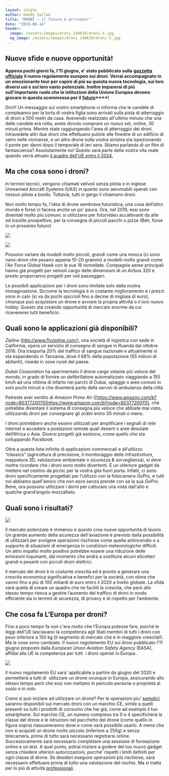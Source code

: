 ```yaml
---
layout: single
author: Hamdy Sallam
title: "DRONI – il futuro è arrivato!"
date: "2019-06-14"
header:
  image: /assets/images/droni_140619/droni-5.jpg
  og_image: /assets/images/droni_140619/droni-5.jpg
---
```


## Nuove sfide e nuove opportunità!

**Appena pochi giorni fa, l’11 giugno, e’ stato pubblicato sulla** **[gazzetta ufficiale](https://eur-lex.europa.eu/legal-content/IT/TXT/?uri=OJ:L:2019:152:TOC)** **il nuovo regolamento europeo sui droni. Verrai accompagnato in un emozionante tour per capire di più su questa nuova tecnologia, sui loro diversi usi e sul loro vasto potenziale. Inoltre imparerai di più sull'importante ruolo che le istituzioni della Unione Europea devono giocare in questa scommessa per il** **[futuro](http://ec.europa.eu/growth/sectors/aeronautics/rpas_en)****!**

Drin!! Un messaggio sul vostro smartphone vi informa che le candele di compleanno per la torta di vostra figlia sono arrivati sulla pista di atterraggio di droni a 500 metri da casa. Avevendo realizzato all'ultimo minuto che una delle candele era rotta, avete dovuto comprare un nuovo set, online, 30 minuti prima. Mentre state raggiungendo l'area di atterraggio dei droni, intravedete altri due droni che effettuano pulizie alle finestre di un edificio di vetro nelle vicinanze, e un altro drone sulla vostra sinistra sta ispezionando il ponte per danni dopo il temporale di ieri sera. Stiamo parlando di un film di fantascienza? Assolutamente no! Questo sarà parte della vostra vita reale quando verrà attuato [il quadro dell'UE entro il 2024.](https://www.easa.europa.eu/sites/default/files/dfu/ToR%20RMT.0230%20–%20Issue%202.pdf)

## Ma che cosa sono i droni?
In termini tecnici, vengono chiamati velivoli senza pilota o in inglese Unmanned Aircraft Systems (UAS) in quanto sono aeromobili operati con nessun pilota a bordo. Tuttavia, tutti in gergo li chiamano droni.

Non molto tempo fa, l'idea di drone sembrava futuristica, una cosa dell’altro mondo e forse ci faceva anche un po' paura. Ora, nel 2019, essi sono diventati molto più comuni: si utilizzano per foto/video accattivanti da alte ed insolite prospettive, per la consegna di piccoli pacchi o pizze (Beh, forse in un prossimo futuro)

![](/assets/images/droni_140619/drone-1.jpg)

![](/assets/images/droni_140619/drone-2.jpg)

Possono variare da modelli molto piccoli, grandi come una mosca (ci sono nano-droni che pesano appena 10-20 grammi) a modelli molto grandi come l'Air Force Global Hawk con le sue 16 tonnellate. Compagnie aeree principali hanno già progetti per velivoli cargo delle dimensioni di un Airbus 320 e presto proporranno progetti per voli passeggeri.

Le possibili applicazioni per i droni sono limitate solo dalla nostra immaginazione. Siccome la tecnologia è in costante miglioramento e i prezzi sono in calo (si va da pochi spiccioli fino a decine di migliaia di euro), chiunque può acquistare un drone e avviare la propria attività o il loro nuovo hobby. Questo sta creando opportunità di mercato enorme da cui riceveremo tutti beneficio.

## Quali sono le applicazioni già disponibili?

_Zipline_ (http://www.flyzipline.com/), una società di logistica con sede in California, opera un servizio di consegna di sangue in Ruanda dal ottobre 2016. Ora trasporta 20% del traffico di sangue nazionale e attualmente si sta espandendo in Tanzania, dove il 68% della popolazione (55 milioni di abitanti), risiede in zone rurali del paese.

_Dubai_ _Corporation_ ha sperimentato il drone cargo volante più veloce del mondo, in grado di fornire un defibrillatore automatizzato viaggiando a 155 km/h ad una vittima di infarto nei parchi di Dubai, spiagge o aree comuni in solo pochi minuti e che diventerà parte della servizi di ambulanza della città.

Potreste aver sentito di _Amazon Prime Air_ ([https://www.amazon.com/b?node=8037720011](https://www.amazon.com/b?node=8037720011)), che potrebbe diventare il sistema di consegna più veloce che abbiate mai visto, utilizzando droni per consegnare gli ordini entro 30 minuti o meno.

I droni potrebbero anche essere utilizzati per amplificare i segnali di rete internet e accedere a postazioni remote quali deserti o aree desolate dell’Africa o Asia. Diversi progetti già esistono, come quello che sta sviluppando _Facebook_.

Oltre a questa lista infinita di applicazioni commerciali e all’utilizzo “classico” (agricoltura di precisione, il monitoraggio delle infrastrutture, mappatura 3D, valutazione ambientale o sicurezza & sorveglianza), si deve inoltre ricordare che i droni sono molto divertenti. È un ulteriore gadget da mettere nel cestino da picnic per la vostra gita fuori porta. Infatti, ci sono droni specificamente progettati per l’utilizzo con la fotocamera _GoPro,_ e tutti noi abbiamo quell'amico che non esce senza prende con se la sua _GoPro_. Bene, ora possono utilizzare i dorni per catturare una vista dall'alto e qualche grand’angolo mozzafiato.

## Quali sono i risultati?

![](/assets/images/droni_140619/drone-3-2.png)

Il mercato potenziale è immenso e questo crea nuove opportunità di lavoro. Un grande aumento della sicurezza dell'aviazione è previsto dalla possibilità di utilizzarli per svolgere operazioni rischiose come quelle antincendio o a supporto di situazioni di emergenza in condizioni meteorologiche difficili. Un altro impatto molto positivo potrebbe essere una riduzione delle emissioni inquinanti, dal momento che andrà a sostituire alcuni elicotteri grandi e pesanti con piccoli droni elettrici.

Il mercato dei droni è in costante crescita ed è pronto a generare una crescita economica significativa e benefici per la società, con stime che vanno fino a più di 100 miliardi di euro entro il 2020 a livello globale. La sfida sarà quella di creare un quadro che ne faciliti la crescita, che però allo stesso tempo riesca a gestire l’aumento del traffico di droni in modo efficiente sia in termini di sicurezza, di privacy e di rispetto per l’ambiente.

## Che cosa fa L’Europa per droni?

Fino a poco tempo fa non c'era molto che l’Europa potesse fare, poiché le leggi dell'UE lasciavano la competenza agli Stati membri di tutti i droni con peso inferiore a 150 kg (il segmento di mercato che è in maggiore crescita!). Ma le cose sono cambiate. Il nuovo regolamento EU sui droni pubblicato l’11 giugno proposto dalla _European Union Aviation Safety Agency_ (EASA), affidai alla UE la competenza per tutti  i droni operati in Europa..

![](/assets/images/droni_140619/drone-4.jpg)

Il nuovo regolamento EU sara’ applicabile a partire da giugno del 2020 e permetterà a tutti di  utilizzare un drone ovunque in Europa, assicurando allo stesso tempo però che essi non mettano in pericolo persone o proprietà al suolo o in volo.

Come si può iniziare ad utilizzare un drone? Per le operazioni piu’ [semplici](http://dronerules.eu/it/recreational) saranno disponibili sul mercato droni con un marchio CE, simile a quelli presenti su tutti i prodotti di consumo che hai già, come ad esempio il tuo _smartphone_. Sul marchio CE, un numero compreso tra 0 e 4 specificherà la classe del drone e le istruzioni nel pacchetto del drone (come quello in figura sopra) riassumeranno dove e come sarà possibile usarlo. A meno che non si acquisti un drone molto piccolo (inferiore a 250g) e senza telecamera, prima di tutto sarà necessario registrarsi online. Successivamente sarà necessario completare una sessione di formazione online e un test. A quel punto, potrai iniziare a godere del tuo nuovo gadget senza chiedere ulteriori autorizzazioni, purche’ rispetti i limiti definiti per ogni classe di drone. Se desideri eseguire operazioni più rischiose, sarà necessario effettuare prima di tutto una valutazione del rischio. Ma si tratta per lo più di attività [professionali](http://dronerules.eu/it/professional).
